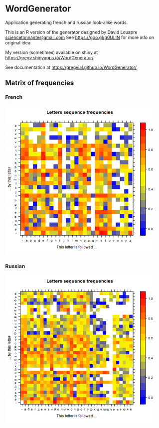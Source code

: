 # WordGenerator

Application generating french and russian look-alike words.

This is an R version of the generator designed by David Louapre sciencetonnante@gmail.com
See https://goo.gl/g0ULlN for more info on original idea

My version (sometimes) available on shiny at
https://gregv.shinyapps.io/WordGenerator/

See documentation at https://gregvial.github.io/WordGenerator/

## Matrix of frequencies
### French
![Frequencies for 2 letters sequencies in French](matrix_fr.png?raw=true "Matrix fr")
### Russian
![Frequencies for 2 letters sequencies in Russian](matrix_ru.png?raw=true "Matrix fr")